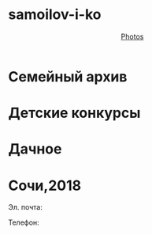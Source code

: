 # samoilov-i-ko
<html>
     <body>
     <head> 
     <title> Самойлов и Ко </title>
     <link rel="stylesheet" href="style.css"/>
     </head>
<header>
     <img="https://learn.algoritmika.org/uploads/2021/01/logo_0_1611261359.svg" width: 105px height: 60px />
     <a href class="Photos"=""/> Photos </a>
     </header>
     <main>
    <h1> Семейный архив </h1>
    <h1 class="text"> Детские конкурсы </h1>
    <div class="concurses">
    <img="https://learn.algoritmika.org/uploads/2021/01/needlework-2375686_1920%201_0_1611261645.png"/>
    <img="https://learn.algoritmika.org/uploads/2021/01/tram-1883143_640%201_0_1611261646.png"/>
    <img="https://learn.algoritmika.org/uploads/2021/01/handmade-childrens-work-4823797_1920%201_0_1611261645.png"/>
    <img="https://learn.algoritmika.org/uploads/2021/01/owl-2199129_1920%201_0_1611261645.png"/>
    <img="https://learn.algoritmika.org/uploads/2021/01/crafts-out-of-clay-752738_640%201_0_1611261645.png"/>
    <img="https://learn.algoritmika.org/uploads/2021/01/baby-doll-1172494_1920%201_0_1611261645.png"/>
    <img="https://learn.algoritmika.org/uploads/2021/01/amber-3390188_1920%201_0_1611261645.png"/>
    </div>
    <h1 class="text"> Дачное </h1>
    <div class="dachnoe">
    <img="https://learn.algoritmika.org/uploads/2021/01/vegetables-1892900_1920%201_0_1611261646.png"/>
    <img="https://learn.algoritmika.org/uploads/2021/01/flora-3798010_1920%201_0_1611261645.png"/>
    </div>
    <h1 class="text"> Сочи,2018 </h1>
    <div class="Sochi">
    <img="https://learn.algoritmika.org/uploads/2021/01/sea-2097890_1920%201_0_1611261646.png"/>
    <img="https://learn.algoritmika.org/uploads/2021/01/hand-3479706_1920%201_0_1611261645.png"/>
    <img="https://learn.algoritmika.org/uploads/2021/01/mountains-4982333_1920%201_0_1611261645.png"/>
    <img="https://learn.algoritmika.org/uploads/2021/01/sochi-952140_1920%201_0_1611261646.png"/>
    </div>
</main>
<footer>
    <p> Эл. почта: </p>
    <p> Телефон: </p>
</footer>
</body>
</html>
